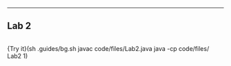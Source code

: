 ----------

## Lab 2

```java

```

{Try it}(sh .guides/bg.sh javac code/files/Lab2.java java -cp code/files/ Lab2 1)